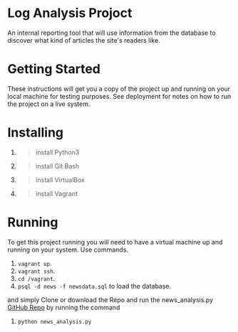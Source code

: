 # Log Analysis Projoct

An internal reporting tool that will use information from the database to discover what kind of articles the site's readers like.

# Getting Started

These instructions will get you a copy of the project up and running on your local machine for testing purposes. See deployment for notes on how to run the project on a live system.

# Installing

1. > install Python3
2. > install Git Bash
3. > install VirtualBox
4. > install Vagrant

# Running

To get this project running you will need to have a virtual machine up and running on your system.
Use commands.
1. `vagrant up`.
2. `vagrant ssh`.
3. `cd /vagrant`.
4. `psql -d news -f newsdata.sql` to load the database.

and simply Clone or download the Repo and run the news_analysis.py
[GitHub Repo](https://github.com/FatmaMagdy/Log-Analysis-Projoct.git)
by running the command
1. `python news_analysis.py`
